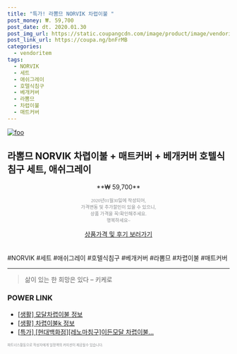 ```yaml
--- 
title: "특가! 라뽐므 NORVIK 차렵이불 " 
post_money: ₩. 59,700 
post_date: dt. 2020.01.30 
post_img_url: https://static.coupangcdn.com/image/product/image/vendoritem/2018/12/17/3936711063/0b34e056-ca28-4bc0-bb44-0aabbb994325.jpg 
post_link_url: https://coupa.ng/bnFrMB 
categories: 
  - vendoritem 
tags: 
  - NORVIK 
  - 세트 
  - 애쉬그레이 
  - 호텔식침구 
  - 베개커버 
  - 라뽐므 
  - 차렵이불 
  - 매트커버 
--- 
```

[![foo](https://static.coupangcdn.com/image/product/image/vendoritem/2018/12/17/3936711063/0b34e056-ca28-4bc0-bb44-0aabbb994325.jpg)](https://coupa.ng/bnFrMB) 

## 라뽐므 NORVIK 차렵이불 + 매트커버 + 베개커버 호텔식침구 세트, 애쉬그레이 
<p style="text-align: center;">**₩ 59,700**</p> 
<p style="text-align: center;"><span style="color: #898c8f; font-family: Georgia,Times,serif; font-size: 0.75em;">2020년01월30일에 작성되어, <br>가격변동 및 추가할인이 있을 수 있으니,<br> 상품 가격을 꼭!확인해주세요.<br>행복하세요~</span> 
</p>	 
<div markdown="0" style="text-align: center;"><a href="https://coupa.ng/bnFrMB" class="btn btn--success">상품가격 및 후기 보러가기</a></div> 
<br><br> 
  #NORVIK #세트 #애쉬그레이 #호텔식침구 #베개커버 #라뽐므 #차렵이불 #매트커버 
<hr> 

> 삶이 있는 한 희망은 있다  – 키케로 


### POWER LINK

* <a href="https://blog.naver.com/fash111/221767955952" target="_blank"> [생활] 모달차렵이불 정보 </a>
* <a href="https://blog.naver.com/santokki14/221769038367" target="_blank"> [생활] 차렵이불k 정보 </a>
* <a href="https://blog.naver.com/an0733/221789825035" target="_blank">[특가] [현대백화점][레노마침구]이든모달 차렵이불...</a>

<span style="color: #898c8f; font-family: Georgia,Times,serif; font-size: 0.55em;">파트너스활동으로 작성자에게 일정액의 커미션이 제공될수 있습니다.</span> 
